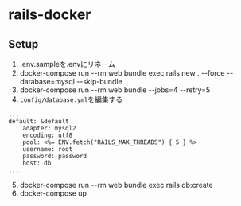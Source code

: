 # rails-docker

## Setup
1. .env.sampleを.envにリネーム
2. docker-compose run --rm web bundle exec rails new . --force --database=mysql --skip-bundle
3. docker-compose run --rm web bundle --jobs=4 --retry=5
4. `config/database.yml`を編集する
```
...
default: &default
    adapter: mysql2
    encoding: utf8
    pool: <%= ENV.fetch("RAILS_MAX_THREADS") { 5 } %>
    username: root
    password: password
    host: db
...
```
5. docker-compose run --rm web bundle exec rails db:create
6. docker-compose up

